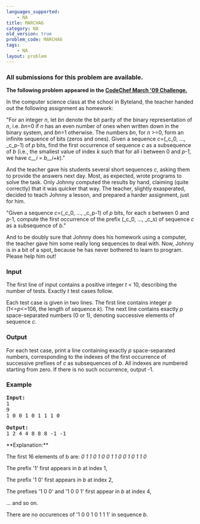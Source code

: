```yaml
---
languages_supported:
    - NA
title: MARCHA6
category: NA
old_version: true
problem_code: MARCHA6
tags:
    - NA
layout: problem
---
```

###  All submissions for this problem are available. 

**The following problem appeared in the [CodeChef March '09 Challenge.](http://www.codechef.com/MARCH09/)**

In the computer science class at the school in Byteland, the teacher handed out the following assignment as homework:

"For an integer _n_, let _bn_ denote the bit parity of the binary representation of _n_, i.e. _bn_=0 if _n_ has an even number of ones when written down in the binary system, and _bn_=1 otherwise. The numbers _bn_, for _n_ >=0, form an infinite sequence of bits (zeros and ones). Given a sequence _c_=(_c_0, ..., _c_p-1) of _p_ bits, find the first occurrence of sequence _c_ as a subsequence of _b_ (i.e., the smallest value of index _k_ such that for all _i_ between 0 and _p_-1, we have _c__i_ = _b__i+k_)."

And the teacher gave his students several short sequences _c_, asking them to provide the answers next day. Most, as expected, wrote programs to solve the task. Only Johnny computed the results by hand, claiming (quite correctly) that it was quicker that way. The teacher, slightly exasperated, decided to teach Johnny a lesson, and prepared a harder assignment, just for him.

"Given a sequence _c_=(_c_0, ..., _c_p-1) of _p_ bits, for each _s_ between 0 and _p_-1, compute the first occurrence of the prefix (_c_0, ..., _c_s) of sequence _c_ as a subsequence of _b_."

And to be doubly sure that Johnny does his homework using a computer, the teacher gave him some really long sequences to deal with. Now, Johnny is in a bit of a spot, because he has never bothered to learn to program. Please help him out!

### Input

The first line of input contains a positive integer _t_ < 10, describing the number of tests. Exactly _t_ test cases follow.

Each test case is given in two lines. The first line contains integer _p_ (1<=_p_<=106, the length of sequence _k_). The next line contains exactly _p_ space-separated numbers (0 or 1), denoting successive elements of sequence _c_.

### Output

For each test case, print a line containing exactly _p_ space-separated numbers, corresponding to the indexes of the first occurrence of successive prefixes of _c_ as subsequences of _b_. All indexes are numbered starting from zero. If there is no such occurrence, output -1.

### Example

<pre>
<b>Input:</b>
1
9
1 0 0 1 0 1 1 1 0

<b>Output:</b>
1 2 4 4 8 8 8 -1 -1
</pre>**Explanation:**

The first 16 elements of b are:
_0 1 1 0 1 0 0 1 1 0 0 1 0 1 1 0_

The prefix '1' first appears in _b_ at index 1,

The prefix '1 0' first appears in _b_ at index 2,

The prefixes '1 0 0' and '1 0 0 1' first appear in _b_ at index 4,

... and so on.

There are no occurences of '1 0 0 1 0 1 1 1' in sequence _b_.
